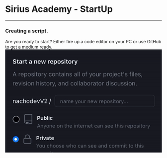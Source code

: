 # Sirius Academy - StartUp

---

### Creating a script.

Are you ready to start? Either fire up a code editor on your PC or use GitHub to get a medium ready.
![RepoGif](https://raw.githubusercontent.com/nachodevV2/academy-help/32f611620f59e5c0e6157851901a3736fdc973c0/img/creating-repo.gif)
